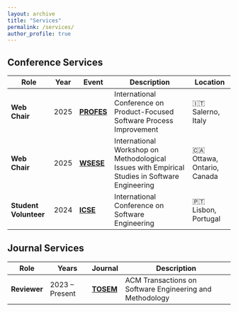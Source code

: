 ```yaml
---
layout: archive
title: "Services"
permalink: /services/
author_profile: true
---
```


## Conference Services

| Role               | Year | Event | Description | Location |
|--------------------|------|---------|--------|----------|
| **Web Chair**      | 2025 | [**PROFES**](https://conf.researchr.org/home/profes-2025) | International Conference on Product-Focused Software Process Improvement | 🇮🇹 Salerno, Italy |
| **Web Chair**      | 2025 | [**WSESE**](https://conf.researchr.org/home/icse-2025/wsese-2025) | International Workshop on Methodological Issues with Empirical Studies in Software Engineering | 🇨🇦 Ottawa, Ontario, Canada |
| **Student Volunteer** | 2024 | [**ICSE**](https://conf.researchr.org/home/icse-2024) | International Conference on Software Engineering | 🇵🇹 Lisbon, Portugal |

## Journal Services

| Role     | Years          | Journal | Description |
|----------|----------------|---------|---------|
| **Reviewer** | 2023 – Present | [**TOSEM**](https://dl.acm.org/journal/tosem) | ACM Transactions on Software Engineering and Methodology |


